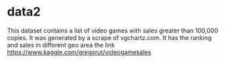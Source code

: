 # data2
This dataset contains a list of video games with sales greater than 100,000 copies. It was generated by a scrape of vgchartz.com. It has the ranking and sales in different geo area
the link 
https://www.kaggle.com/gregorut/videogamesales
